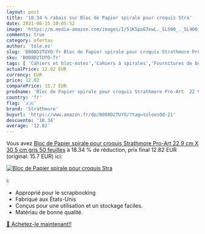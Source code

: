 ```yaml
---
layout: post
title: '18.34 % rabais sur Bloc de Papier spirale pour croquis Stra'
date: 2021-06-15 10:05:52
image: 'https://m.media-amazon.com/images/I/51K5paG7ewL._SL500_._SL400_.jpg'
comments: true
category: ofertas
author: 'tole.es'
slug: 'B008D2TUYO-fr Bloc de Papier spirale pour croquis Strathmore Pro-Art 22...'
sku: 'B008D2TUYO-fr'
tags: [ 'Cahiers et bloc-notes','Cahiers à spirales','Fournitures de bureau','Papeterie','strathmore', ]
actualPrice: 12.82 EUR
currency: EUR
price: 12.82
comparePrice: 15.7 EUR
prodname: 'Bloc de Papier spirale pour croquis Strathmore Pro-Art  22 9 cm X 30 5 cm  gris  50 feuilles'
country: 'fr'
flag: '🇫🇷'
brand: 'Strathmore'
buyurl: 'https://www.amazon.fr/dp/B008D2TUYO/?tag=tolees0d-21'
descuento: '18.34'
average: '12.82'
---
```


Vous avez [Bloc de Papier spirale pour croquis Strathmore Pro-Art  22 9 cm X 30 5 cm  gris  50 feuilles](https://www.amazon.fr/dp/B008D2TUYO/?tag=tolees0d-21)  à  18.34 % de réduction, prix final  12.82 EUR (original: 15.7 EUR) ici:

[![Bloc de Papier spirale pour croquis Stra](https://m.media-amazon.com/images/I/51K5paG7ewL._SL500_._SL400_.jpg)](https://www.amazon.fr/dp/B008D2TUYO/?tag=tolees0d-21)

ℹ️:

- Approprié pour le scrapbooking
- Fabriqué aux États-Unis
- Conçus pour une utilisation et un stockage faciles.
- Matériau de bonne qualité.

[🛒 Achetez-le maintenant!!](https://www.amazon.fr/dp/B008D2TUYO/?tag=tolees0d-21)
